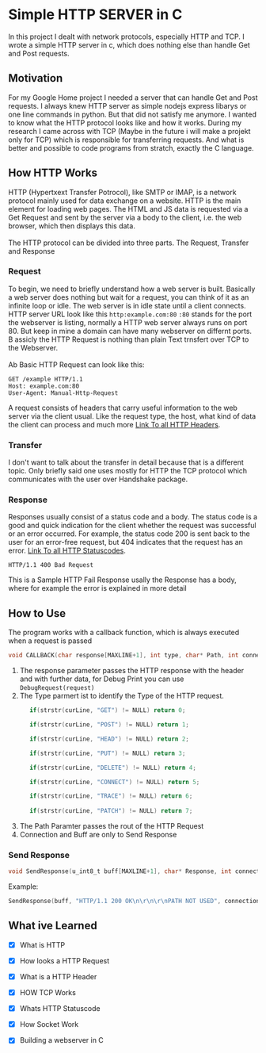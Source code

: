 # Simple HTTP SERVER in C
In this project I dealt with network protocols, especially HTTP and TCP. I wrote a simple HTTP server in c, which does nothing else than handle Get and Post requests.
## Motivation
For my Google Home project I needed a server that can handle Get and Post requests. I always knew HTTP server as simple nodejs express libarys or one line commands in python. But that did not satisfy me anymore. I wanted to know what the HTTP protocol looks like and how it works. During my research I came across with TCP (Maybe in the future i will make a projekt only for TCP) which is responsible for transferring requests. And what is better and possible to code programs from stratch, exactly the C language. 
## How HTTP Works
HTTP (Hypertxext Transfer Potrocol), like SMTP or IMAP, is a network protocol mainly used for data exchange on a website. HTTP is the main element for loading web pages. The HTML and JS data is requested via a Get Request and sent by the server via a body to the client, i.e. the web browser, which then displays this data.  <br/><br/> 
The HTTP protocol can be divided into three parts. The Request, Transfer and Response
### Request
To begin, we need to briefly understand how a web server is built. Basically a web server does nothing but wait for a request, you can think of it as an infinite loop or idle. The web server is in idle state until a client connects. HTTP server URL look like this `http:example.com:80` `:80` stands for the port the webserver is listing, normally a HTTP web server always runs on port 80. But keep in mine a domain can have many webserver on differnt ports. B assicly the HTTP Request is nothing than plain Text trnsfert over TCP to the Webserver.   <br/><br/> 
Ab Basic HTTP Request can look like this: 
```
GET /example HTTP/1.1
Host: example.com:80
User-Agent: Manual-Http-Request
```

A request consists of headers that carry useful information to the web server via the client usual. Like the request type, the host, what kind of data the client can process and much more [Link To all HTTP Headers](https://developer.mozilla.org/de/docs/Web/HTTP/Headers). 

### Transfer
I don't want to talk about the transfer in detail because that is a different topic. Only briefly said one uses mostly for HTTP the TCP protocol which communicates with the user over Handshake package.

### Response
Responses usually consist of a status code and a body. The status code is a good and quick indication for the client whether the request was successful or an error occurred. For example, the status code 200 is sent back to the user for an error-free request, but 404 indicates that the request has an error.
[Link To all HTTP Statuscodes](https://developer.mozilla.org/de/docs/Web/HTTP/Status). 

```
HTTP/1.1 400 Bad Request
```
This is a Sample HTTP Fail Response usally the Response has a body, where for example the error is explained in more detail

## How to Use
The program works with a callback function, which is always executed when a request is passed 
```c
void CALLBACK(char response[MAXLINE+1], int type, char* Path, int connection, u_int8_t buff[MAXLINE+1]){}
```
1. The response parameter passes the HTTP response with the header and with further data, for Debug Print you can use ``DebugRequest(request)``
2. The Type parmert ist to identify the Type of the HTTP request.

```c
      if(strstr(curLine, "GET") != NULL) return 0;

      if(strstr(curLine, "POST") != NULL) return 1;

      if(strstr(curLine, "HEAD") != NULL) return 2;

      if(strstr(curLine, "PUT") != NULL) return 3;

      if(strstr(curLine, "DELETE") != NULL) return 4;

      if(strstr(curLine, "CONNECT") != NULL) return 5;

      if(strstr(curLine, "TRACE") != NULL) return 6;
     
      if(strstr(curLine, "PATCH") != NULL) return 7;
```
3. The Path Paramter passes the rout of the HTTP Request
4. Connection and Buff are only to Send Response

### Send Response 
```c
void SendResponse(u_int8_t buff[MAXLINE+1], char* Response, int connectionNumber){}
```
Example: 
```c
SendResponse(buff, "HTTP/1.1 200 OK\n\r\n\r\nPATH NOT USED", connection);
```
## What ive Learned
- [x] What is HTTP
- [x] How looks a HTTP Request
- [x] What is a HTTP Header
- [x] HOW TCP Works
- [x] Whats HTTP Statuscode
- [x] How Socket Work
- [x] Building a webserver in C

